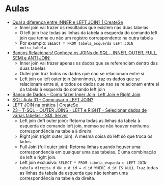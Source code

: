 # Aulas 

- [Qual a diferença entre INNER e LEFT JOIN? | CreateSe](https://www.youtube.com/watch?v=iaem9hrPNeo)
    - Inner join vai trazer os resultados que existem nas duas tabelas 
    - O left join traz todas as linhas da tabela a esquerda do comando left join que tenha ou não um registro correspondente na outra tabela 
    - Por exemplo: `SELECT * FROM tabela_esquerda LEFT JOIN outra_tabela`
- [Bancos Relacionais! Conheça os JOINs do SQL... INNER, OUTER, FULL, SEMI e ANTI JOIN!](https://www.youtube.com/watch?v=165r4qUvp8Q&t=778s)
    - Inner join vai trazer apenas os dados que se referenciam dentro das duas tabelas 
    - Outer join traz todos os dados que nao se relacionam entre si
    - Left join ou left outer join (sinonimos), traz os dados que se relacionam entre si, e todos os dados que nao se relacionam entre si da tabela à esquerda do comando left join 
- [Banco de Dados - Como fazer Inner Join, Left Join e Right Join](https://www.youtube.com/watch?v=haqW0eg-0tc)
- [SQL: Aula 31 - Como usar o LEFT JOIN?](https://www.youtube.com/watch?v=JH8zpa2Psz8)
- [LEFT JOIN na prática | CreateSe](https://www.youtube.com/watch?v=dVHltNPwr-Q)
- [23 - T-SQL - OUTER JOINS - LEFT e RIGHT - Selecionar dados de várias tabelas - SQL Server](https://www.youtube.com/watch?v=mGbOaA1xWwk)
    - Left join (left outer join): Retorna todas as linhas da tabela à esquerda do comando left join, memso se não houver nenhuma correspondência na tabela à direira 
    - Right join (right outer join): A mesma coisa do left só que troca os lados.
    - Full Join (full outer join): Retorna linhas quando houver uma correspondencia em qualquer uma das tabelas. É uma combinação de left e right join.
    - Left join exclusivo: `SELECT * FROM tabela_esqueda e LEFT JOIN tabela_direita d ON e.d_id = d.id WHERE d.id IS NULL`. Traz todas as linhas da tabela da esquerda que não tenham uma correspondência na tabela da direita. 
